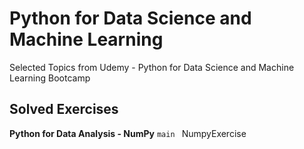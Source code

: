 # Python for Data Science and Machine Learning
Selected Topics from Udemy - Python for Data Science and Machine Learning Bootcamp

## Solved Exercises

**Python for Data Analysis - NumPy**
`main ` NumpyExercise


